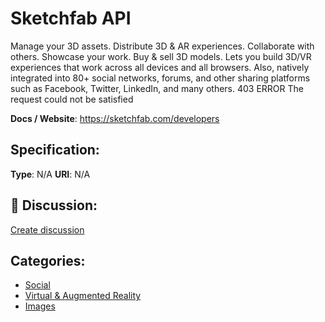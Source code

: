 # Sketchfab API


Manage your 3D assets. Distribute 3D & AR experiences. Collaborate with others. Showcase your work. Buy & sell 3D models. Lets you build 3D/VR experiences that work across all devices and all browsers. Also, natively integrated into 80+ social networks, forums, and other sharing platforms such as Facebook, Twitter, LinkedIn, and many others. 403 ERROR The request could not be satisfied

**Docs / Website**: https://sketchfab.com/developers

## Specification:
**Type**:  N/A 
**URI**:  N/A 

## 💬 Discussion:
[Create discussion](link)

## Categories:
- [Social](https://github.com/apis-list/apis-list#social)
- [Virtual & Augmented Reality](https://github.com/apis-list/apis-list#virtual-and-augmented-reality)
- [Images](https://github.com/apis-list/apis-list#images)





